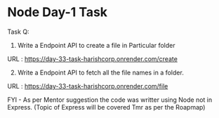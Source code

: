 # Node Day-1 Task

Task Q:

1. Write a Endpoint API to create a file in Particular folder

URL : https://day-33-task-harishcorp.onrender.com/create

2. Write a Endpoint API to fetch all the file names in a folder.

URL : https://day-33-task-harishcorp.onrender.com/file


FYI - As per Mentor suggestion the code was writter using Node not in Express. (Topic of Express will be covered Tmr as per the Roapmap)